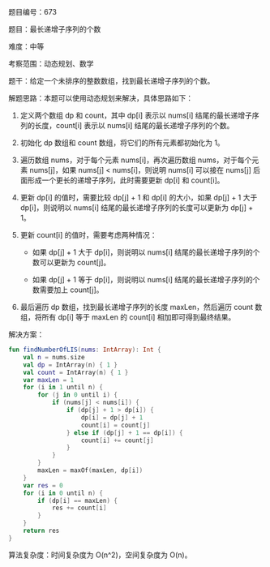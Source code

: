 题目编号：673

题目：最长递增子序列的个数

难度：中等

考察范围：动态规划、数学

题干：给定一个未排序的整数数组，找到最长递增子序列的个数。

解题思路：本题可以使用动态规划来解决，具体思路如下：

1. 定义两个数组 dp 和 count，其中 dp[i] 表示以 nums[i] 结尾的最长递增子序列的长度，count[i] 表示以 nums[i] 结尾的最长递增子序列的个数。

2. 初始化 dp 数组和 count 数组，将它们的所有元素都初始化为 1。

3. 遍历数组 nums，对于每个元素 nums[i]，再次遍历数组 nums，对于每个元素 nums[j]，如果 nums[j] < nums[i]，则说明 nums[i] 可以接在 nums[j] 后面形成一个更长的递增子序列，此时需要更新 dp[i] 和 count[i]。

4. 更新 dp[i] 的值时，需要比较 dp[j] + 1 和 dp[i] 的大小，如果 dp[j] + 1 大于 dp[i]，则说明以 nums[i] 结尾的最长递增子序列的长度可以更新为 dp[j] + 1。

5. 更新 count[i] 的值时，需要考虑两种情况：

   - 如果 dp[j] + 1 大于 dp[i]，则说明以 nums[i] 结尾的最长递增子序列的个数可以更新为 count[j]。
   
   - 如果 dp[j] + 1 等于 dp[i]，则说明以 nums[i] 结尾的最长递增子序列的个数需要加上 count[j]。
   
6. 最后遍历 dp 数组，找到最长递增子序列的长度 maxLen，然后遍历 count 数组，将所有 dp[i] 等于 maxLen 的 count[i] 相加即可得到最终结果。

解决方案：

```kotlin
fun findNumberOfLIS(nums: IntArray): Int {
    val n = nums.size
    val dp = IntArray(n) { 1 }
    val count = IntArray(n) { 1 }
    var maxLen = 1
    for (i in 1 until n) {
        for (j in 0 until i) {
            if (nums[j] < nums[i]) {
                if (dp[j] + 1 > dp[i]) {
                    dp[i] = dp[j] + 1
                    count[i] = count[j]
                } else if (dp[j] + 1 == dp[i]) {
                    count[i] += count[j]
                }
            }
        }
        maxLen = maxOf(maxLen, dp[i])
    }
    var res = 0
    for (i in 0 until n) {
        if (dp[i] == maxLen) {
            res += count[i]
        }
    }
    return res
}
```

算法复杂度：时间复杂度为 O(n^2)，空间复杂度为 O(n)。